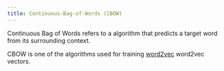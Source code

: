 ```yaml
---
title: Continuous-Bag-of-Words (CBOW)
---
```

Continuous Bag of Words refers to a algorithm
that predicts a target word from its
surrounding context.

CBOW is one of the algorithms used for training
[word2vec](/terms/word2vec/)
word2vec vectors.